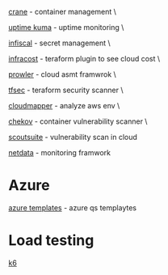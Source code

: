 [crane](https://github.com/InfuseAI/crane) - container management \ 

[uptime kuma](https://github.com/louislam/uptime-kuma) - uptime monitoring \

[infiscal](https://github.com/Infisical/infisical) - secret management \

[infracost](https://github.com/infracost/infracost) - teraform plugin to see cloud cost \

[prowler](https://github.com/prowler-cloud/prowler) - cloud asmt framwrok \

[tfsec](https://github.com/aquasecurity/tfsec) - teraform security scanner \

[cloudmapper](https://github.com/duo-labs/cloudmapper) - analyze aws env \

[chekov](https://github.com/bridgecrewio/checkov) - container vulnerability scanner \

[scoutsuite](https://github.com/nccgroup/ScoutSuite) - vulnerability scan in cloud

[netdata](https://github.com/netdata/netdata) - monitoring framwork

# Azure

[azure templates](https://github.com/Azure/azure-quickstart-templates) - azure qs templaytes

# Load testing
[k6](https://github.com/grafana/k6)
